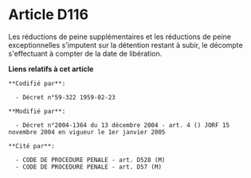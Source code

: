 # Article D116

Les réductions de peine supplémentaires et les réductions de peine exceptionnelles s'imputent sur la détention restant à
subir, le décompte s'effectuant à compter de la date de libération.

**Liens relatifs à cet article**

	**Codifié par**:

	  - Décret n°59-322 1959-02-23

	**Modifié par**:

	  - Décret n°2004-1364 du 13 décembre 2004 - art. 4 () JORF 15 novembre 2004 en vigueur le 1er janvier 2005

	**Cité par**:

	  - CODE DE PROCEDURE PENALE - art. D528 (M)
	  - CODE DE PROCEDURE PENALE - art. D57 (M)
